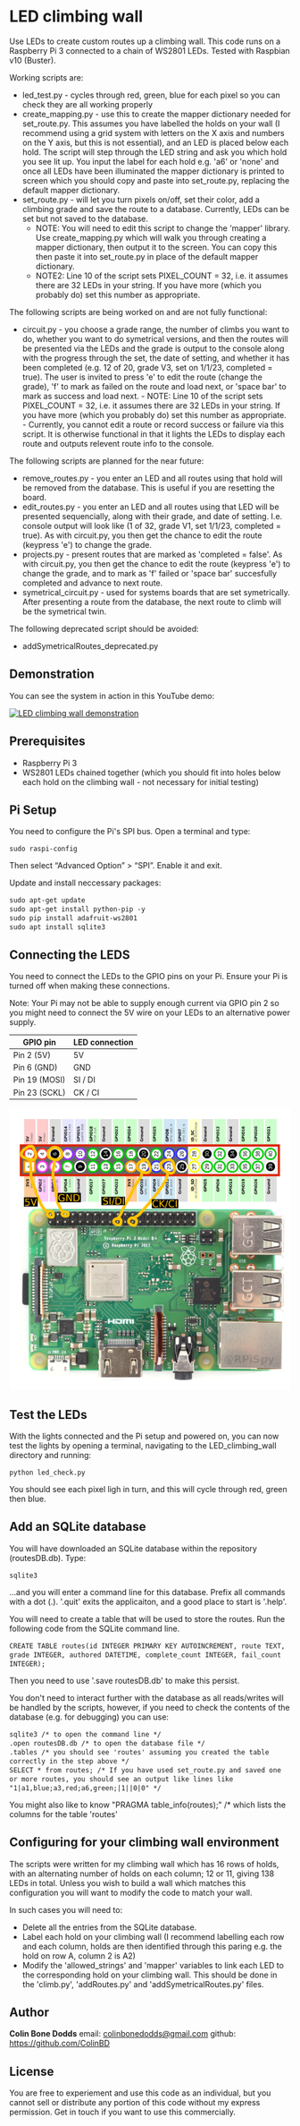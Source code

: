 # LED climbing wall

Use LEDs to create custom routes up a climbing wall. This code runs on a Raspberry Pi 3 connected to a chain of WS2801 LEDs. Tested with Raspbian v10 (Buster). 

Working scripts are:
- led_test.py - cycles through red, green, blue for each pixel so you can check they are all working properly
- create_mapping.py - use this to create the mapper dictionary needed for set_route.py. This assumes you have labelled the holds on your wall (I recommend using a grid system with letters on the X axis and numbers on the Y axis, but this is not essential), and an LED is placed below each hold. The script will step through the LED string and ask you which hold you see lit up. You input the label for each hold e.g. 'a6' or 'none' and once all LEDs have been illuminated the mapper dictionary is printed to screen which you should copy and paste into set_route.py, replacing the default mapper dictionary. 
- set_route.py - will let you turn pixels on/off, set their color, add a climbing grade and save the route to a database. Currently, LEDs can be set but not saved to the database.
    - NOTE: You will need to edit this script to change the 'mapper' library. Use create_mapping.py which will walk you through creating a mapper dictionary, then output it to the screen. You can copy this then paste it into set_route.py in place of the default mapper dictionary.
    - NOTE2: Line 10 of the script sets PIXEL_COUNT = 32, i.e. it assumes there are 32 LEDs in your string. If you have more (which you probably do) set this number as appropriate.


The following scripts are being worked on and are not fully functional:
- circuit.py - you choose a grade range, the number of climbs you want to do, whether you want to do symetrical versions, and then the routes will be presented via the LEDs and the grade is output to the console along with the progress through the set, the date of setting, and whether it has been completed (e.g. 12 of 20, grade V3, set on 1/1/23, completed = true). The user is invited to press 'e' to edit the route (change the grade), 'f' to mark as failed on the route and load next, or 'space bar' to mark as success and load next.
        - NOTE: Line 10 of the script sets PIXEL_COUNT = 32, i.e. it assumes there are 32 LEDs in your string. If you have more (which you probably do) set this number as appropriate.
        - Currently, you cannot edit a route or record success or failure via this script. It is otherwise functional in that it lights the LEDs to display each route and outputs relevent route info to the console.

The following scripts are planned for the near future:
- remove_routes.py - you enter an LED and all routes using that hold will be removed from the database. This is useful if you are resetting the board.
- edit_routes.py - you enter an LED and all routes using that LED will be presented sequencially, along with their grade, and date of setting. I.e. console output will look like (1 of 32, grade V1, set 1/1/23, completed = true). As with circuit.py, you then get the chance to edit the route (keypress 'e') to change the grade.
- projects.py - present routes that are marked as 'completed = false'. As with circuit.py, you then get the chance to edit the route (keypress 'e') to change the grade, and to mark as 'f' failed or 'space bar' succesfully completed and advance to next route.
- symetrical_circuit.py - used for systems boards that are set symetrically. After presenting a route from the database, the next route to climb will be the symetrical twin.

The following deprecated script should be avoided:
- addSymetricalRoutes_deprecated.py

## Demonstration

You can see the system in action in this YouTube demo:

[![LED climbing wall demonstration](https://img.youtube.com/vi/_OsM3mQc0_Y/0.jpg)](https://www.youtube.com/watch?v=_OsM3mQc0_Y)

## Prerequisites

- Raspberry Pi 3
- WS2801 LEDs chained together (which you should fit into holes below each hold on the climbing wall - not necessary for initial testing)

## Pi Setup

You need to configure the Pi's SPI bus. Open a terminal and type:

    sudo raspi-config

Then select “Advanced Option” > “SPI”. Enable it and exit.

Update and install neccessary packages:

    sudo apt-get update
    sudo apt-get install python-pip -y
    sudo pip install adafruit-ws2801
    sudo apt install sqlite3

## Connecting the LEDS
You need to connect the LEDs to the GPIO pins on your Pi. Ensure your Pi is turned off when making these connections.

Note: Your Pi may not be able to supply enough current via GPIO pin 2 so you might need to connect the 5V wire on your LEDs to an alternative power supply.

| **GPIO pin**  | **LED connection** |
|---------------|--------------------|
| Pin 2 (5V)    | 5V                 |
| Pin 6 (GND)   | GND                |
| Pin 19 (MOSI) | SI / DI            |
| Pin 23 (SCKL) | CK / CI            |

![image](./img/GPIO_pins.jpg)

## Test the LEDs

With the lights connected and the Pi setup and powered on, you can now test the lights by opening a terminal, navigating to the LED_climbing_wall directory and running:

    python led_check.py

You should see each pixel ligh in turn, and this will cycle through red, green then blue.

## Add an SQLite database

You will have downloaded an SQLite database within the repository (routesDB.db). Type:

    sqlite3

...and you will enter a command line for this database. Prefix all commands with a dot (.). '.quit' exits the applicaiton, and a good place to start is '.help'.

You will need to create a table that will be used to store the routes. Run the following code from the SQLite command line. 

    CREATE TABLE routes(id INTEGER PRIMARY KEY AUTOINCREMENT, route TEXT, grade INTEGER, authored DATETIME, complete_count INTEGER, fail_count INTEGER);

Then you need to use '.save routesDB.db' to make this persist.

You don't need to interact further with the database as all reads/writes will be handled by the scripts, however, if you need to check the contents of the database (e.g. for debugging) you can use:

    sqlite3 /* to open the command line */
    .open routesDB.db /* to open the database file */
    .tables /* you should see 'routes' assuming you created the table correctly in the step above */
    SELECT * from routes; /* If you have used set_route.py and saved one or more routes, you should see an output like lines like "1|a1,blue;a3,red;a6,green;|1||0|0" */

You might also like to know "PRAGMA table_info(routes);" /* which lists the columns for the table 'routes'

## Configuring for your climbing wall environment

The scripts were written for my climbing wall which has 16 rows of holds, with an alternating number of holds on each column; 12 or 11, giving 138 LEDs in total. Unless you wish to build a wall which matches this configuration you will want to modify the code to match your wall. 

In such cases you will need to:

- Delete all the entries from the SQLite database. 
- Label each hold on your climbing wall (I recommend labelling each row and each column, holds are then identified through this paring e.g. the hold on row A, column 2 is A2)
- Modify the 'allowed_strings' and 'mapper' variables to link each LED to the corresponding hold on your climbing wall. This should be done in the 'climb.py', 'addRoutes.py' and 'addSymetricalRoutes.py' files. 

## Author

**Colin Bone Dodds**   email: colinbonedodds@gmail.com   github: https://github.com/ColinBD

## License

You are free to experiement and use this code as an individual, but you cannot sell or distribute any portion of this code without my express permission. Get in touch if you want to use this commercially.

